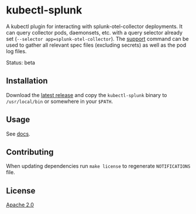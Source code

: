 # kubectl-splunk

A kubectl plugin for interacting with splunk-otel-collector deployments. It can query collector pods, daemonsets, etc.
with a query selector already set (`--selector app=splunk-otel-collector`).
The [support](./docs/kubectl-splunk_support.md) command can be used to gather all relevant spec files (excluding
secrets) as well as the pod log files.

Status: beta

## Installation

Download the [latest release](https://github.com/signalfx/kubectl-splunk/releases) and copy the `kubectl-splunk` binary
to `/usr/local/bin` or somewhere in your `$PATH`.

## Usage

See [docs](docs/kubectl-splunk.md).

## Contributing

When updating dependencies run `make license` to regenerate `NOTIFICATIONS` file.

## License

[Apache 2.0](./LICENSE)
